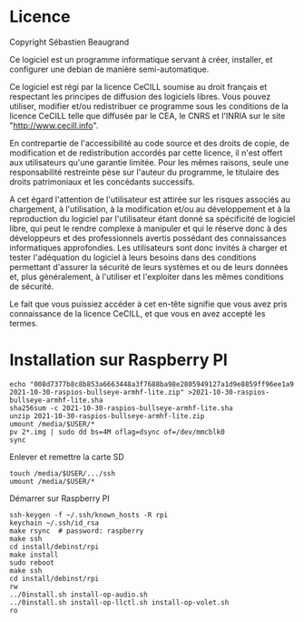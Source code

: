 # Licence

Copyright Sébastien Beaugrand

Ce logiciel est un programme informatique servant à créer, installer, et
configurer une debian de manière semi-automatique.

Ce logiciel est régi par la licence CeCILL soumise au droit français et
respectant les principes de diffusion des logiciels libres. Vous pouvez
utiliser, modifier et/ou redistribuer ce programme sous les conditions
de la licence CeCILL telle que diffusée par le CEA, le CNRS et l'INRIA
sur le site "http://www.cecill.info".

En contrepartie de l'accessibilité au code source et des droits de copie,
de modification et de redistribution accordés par cette licence, il n'est
offert aux utilisateurs qu'une garantie limitée.  Pour les mêmes raisons,
seule une responsabilité restreinte pèse sur l'auteur du programme,  le
titulaire des droits patrimoniaux et les concédants successifs.

A cet égard  l'attention de l'utilisateur est attirée sur les risques
associés au chargement,  à l'utilisation,  à la modification et/ou au
développement et à la reproduction du logiciel par l'utilisateur étant
donné sa spécificité de logiciel libre, qui peut le rendre complexe à
manipuler et qui le réserve donc à des développeurs et des professionnels
avertis possédant  des  connaissances  informatiques approfondies.  Les
utilisateurs sont donc invités à charger  et  tester  l'adéquation  du
logiciel à leurs besoins dans des conditions permettant d'assurer la
sécurité de leurs systèmes et ou de leurs données et, plus généralement,
à l'utiliser et l'exploiter dans les mêmes conditions de sécurité.

Le fait que vous puissiez accéder à cet en-tête signifie que vous avez
pris connaissance de la licence CeCILL, et que vous en avez accepté les
termes.

# Installation sur Raspberry PI
```
echo "008d7377b8c8b853a6663448a3f7688ba98e2805949127a1d9e8859ff96ee1a9 2021-10-30-raspios-bullseye-armhf-lite.zip" >2021-10-30-raspios-bullseye-armhf-lite.sha
sha256sum -c 2021-10-30-raspios-bullseye-armhf-lite.sha
unzip 2021-10-30-raspios-bullseye-armhf-lite.zip
umount /media/$USER/*
pv 2*.img | sudo dd bs=4M oflag=dsync of=/dev/mmcblk0
sync
```
Enlever et remettre la carte SD
```
touch /media/$USER/.../ssh
umount /media/$USER/*
```
Démarrer sur Raspberry PI
```
ssh-keygen -f ~/.ssh/known_hosts -R rpi
keychain ~/.ssh/id_rsa
make rsync  # password: raspberry
make ssh
cd install/debinst/rpi
make install
sudo reboot
make ssh
cd install/debinst/rpi
rw
../0install.sh install-op-audio.sh
../0install.sh install-op-llctl.sh install-op-volet.sh
ro
```

